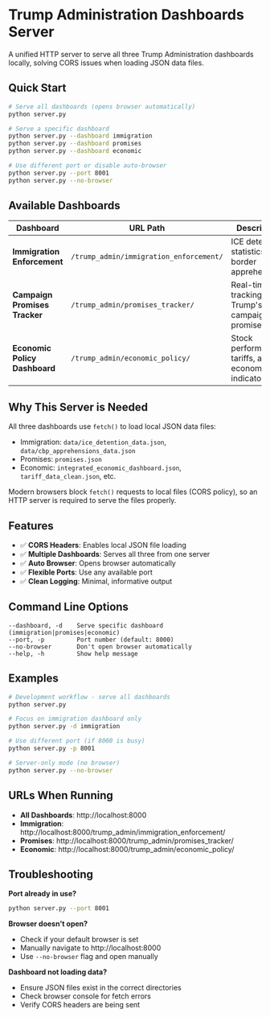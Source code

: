 # Trump Administration Dashboards Server

A unified HTTP server to serve all three Trump Administration dashboards locally, solving CORS issues when loading JSON data files.

## Quick Start

```bash
# Serve all dashboards (opens browser automatically)
python server.py

# Serve a specific dashboard
python server.py --dashboard immigration
python server.py --dashboard promises  
python server.py --dashboard economic

# Use different port or disable auto-browser
python server.py --port 8001
python server.py --no-browser
```

## Available Dashboards

| Dashboard | URL Path | Description |
|-----------|----------|-------------|
| **Immigration Enforcement** | `/trump_admin/immigration_enforcement/` | ICE detention statistics and border apprehensions |
| **Campaign Promises Tracker** | `/trump_admin/promises_tracker/` | Real-time tracking of Trump's 2024 campaign promises |
| **Economic Policy Dashboard** | `/trump_admin/economic_policy/` | Stock performance, tariffs, and economic indicators |

## Why This Server is Needed

All three dashboards use `fetch()` to load local JSON data files:
- Immigration: `data/ice_detention_data.json`, `data/cbp_apprehensions_data.json`
- Promises: `promises.json`
- Economic: `integrated_economic_dashboard.json`, `tariff_data_clean.json`, etc.

Modern browsers block `fetch()` requests to local files (CORS policy), so an HTTP server is required to serve the files properly.

## Features

- ✅ **CORS Headers**: Enables local JSON file loading
- ✅ **Multiple Dashboards**: Serves all three from one server
- ✅ **Auto Browser**: Opens browser automatically
- ✅ **Flexible Ports**: Use any available port
- ✅ **Clean Logging**: Minimal, informative output

## Command Line Options

```
--dashboard, -d    Serve specific dashboard (immigration|promises|economic)
--port, -p         Port number (default: 8000)
--no-browser       Don't open browser automatically
--help, -h         Show help message
```

## Examples

```bash
# Development workflow - serve all dashboards
python server.py

# Focus on immigration dashboard only
python server.py -d immigration

# Use different port (if 8000 is busy)
python server.py -p 8001

# Server-only mode (no browser)
python server.py --no-browser
```

## URLs When Running

- **All Dashboards**: http://localhost:8000
- **Immigration**: http://localhost:8000/trump_admin/immigration_enforcement/
- **Promises**: http://localhost:8000/trump_admin/promises_tracker/
- **Economic**: http://localhost:8000/trump_admin/economic_policy/

## Troubleshooting

**Port already in use?**
```bash
python server.py --port 8001
```

**Browser doesn't open?**
- Check if your default browser is set
- Manually navigate to http://localhost:8000
- Use `--no-browser` flag and open manually

**Dashboard not loading data?**
- Ensure JSON files exist in the correct directories
- Check browser console for fetch errors
- Verify CORS headers are being sent
